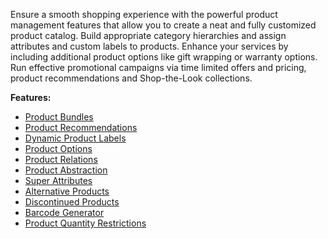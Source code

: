 
Ensure a smooth shopping experience with the powerful product management features that allow you to create a neat and fully customized product catalog. Build appropriate category hierarchies and assign attributes and custom labels to products. Enhance your services by including additional product options like gift wrapping or warranty options. Run effective promotional campaigns via time limited offers and pricing, product recommendations and Shop-the-Look collections.

**Features:**

* [Product Bundles](https://documentation.spryker.com/v4/docs/product-bundle)
* [Product Recommendations](https://documentation.spryker.com/v4/docs/product-recommendations)
* [Dynamic Product Labels](https://documentation.spryker.com/v4/docs/dynamic-product-labels)
* [Product Options](https://documentation.spryker.com/v4/docs/product-options-2)
* [Product Relations](https://documentation.spryker.com/v4/docs/product-relations)
* [Product Abstraction](https://documentation.spryker.com/v4/docs/product-abstraction)
* [Super Attributes](https://documentation.spryker.com/v4/docs/super-attributes)
* [Alternative Products](https://documentation.spryker.com/v4/docs/alternative-products)
* [Discontinued Products](https://documentation.spryker.com/v4/docs/discontinued-products)
* [Barcode Generator](https://documentation.spryker.com/v4/docs/barcode-generator)
* [Product Quantity Restrictions](https://documentation.spryker.com/v4/docs/product-quantity-restrictions)